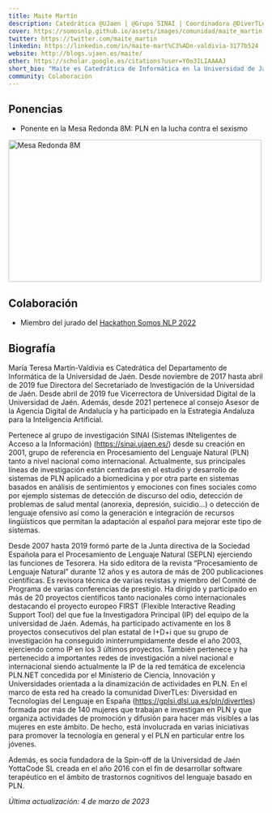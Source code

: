 ```yaml
---
title: Maite Martín
description: Catedrática @UJaen | @Grupo SINAI | Coordinadora @DiverTLes
cover: https://somosnlp.github.io/assets/images/comunidad/maite_martin.png
twitter: https://twitter.com/maite_martin
linkedin: https://linkedin.com/in/maite-mart%C3%ADn-valdivia-3177b524
website: http://blogs.ujaen.es/maite/
other: https://scholar.google.es/citations?user=Y0o3ILIAAAAJ 
short_bio: "Maite es Catedrática de Informática en la Universidad de Jaén e Investigadora en Tecnologías del Lenguaje del grupo de Sistemas Inteligentes de Acceso a la Información (SINAI). Además, es la coordinadora de la comunidad DiverTLes: Diversidad en Tecnologías del Lenguaje en España impulsada desde la Red Temática de Excelencia PLNnet para visibilizar y fomentar la investigación de la mujer en PLN."
community: Colaboración
---
```


## Ponencias

- Ponente en la Mesa Redonda 8M: PLN en la lucha contra el sexismo

<a href="https://www.youtube.com/watch?v=5fOiLWXQ78c&list=PLTA-KAy8nxaCGGYz5CWiLZNzc31ilPDyI"
    target="_blank">
    <img alt="Mesa Redonda 8M" width="500" height="280"
        src="https://somosnlp.github.io/assets/images/eventos/230309_mesa_redonda_8m.jpg" />
</a>

## Colaboración

- Miembro del jurado del [Hackathon Somos NLP 2022](https://somosnlp.org/blog/hackathon-2022)


## Biografía

María Teresa Martín-Valdivia es Catedrática del Departamento de Informática de la Universidad de Jaén. Desde noviembre de 2017 hasta abril de 2019 fue Directora del Secretariado de Investigación de la Universidad de Jaén. Desde abril de 2019 fue Vicerrectora de Universidad Digital de la Universidad de Jaén. Además, desde 2021 pertenece al consejo Asesor de la Agencia Digital de Andalucía y ha participado en la Estrategia Andaluza para la Inteligencia Artificial.

Pertenece al grupo de investigación SINAI (Sistemas INteligentes de Acceso a la Información) (https://sinai.ujaen.es/) desde su creación en 2001, grupo de referencia en Procesamiento del Lenguaje Natural (PLN) tanto a nivel nacional como internacional. Actualmente, sus principales líneas de investigación están centradas en el estudio y desarrollo de sistemas de PLN aplicado a biomedicina y por otra parte en sistemas basados en análisis de sentimientos y emociones con fines sociales como por ejemplo sistemas de detección de discurso del odio, detección de problemas de salud mental (anorexia, depresión, suicidio…) o detección de lenguaje ofensivo así como la generación e integración de recursos lingüísticos que permitan la adaptación al español para mejorar este tipo de sistemas. 

Desde 2007 hasta 2019 formó parte de la Junta directiva de la Sociedad Española para el Procesamiento de Lenguaje Natural (SEPLN) ejerciendo las funciones de Tesorera. Ha sido editora de la revista “Procesamiento de Lenguaje Natural” durante 12 años y es autora de más de 200 publicaciones científicas. Es revisora técnica de varias revistas y miembro del Comité de Programa de varias conferencias de prestigio. Ha dirigido y participado en más de 20 proyectos científicos tanto nacionales como internacionales destacando el proyecto europeo FIRST (Flexible Interactive Reading Support Tool) del que fue la Investigadora Principal (IP) del equipo de la universidad de Jaén. Además, ha participado activamente en los 8 proyectos consecutivos del plan estatal de I+D+i que su grupo de investigación ha conseguido ininterrumpidamente desde el año 2003, ejerciendo como IP en los 3 últimos proyectos. También pertenece y ha pertenecido a importantes redes de investigación a nivel nacional e internacional siendo actualmente la IP de la red temática de excelencia PLN.NET concedida por el Ministerio de Ciencia, Innovación y Universidades orientada a la dinamización de actividades en PLN. En el marco de esta red ha creado la comunidad DiverTLes: Diversidad en Tecnologías del Lenguaje en España (https://gplsi.dlsi.ua.es/pln/divertles) formada por más de 140 mujeres que trabajan e investigan en PLN y que organiza actividades de promoción y difusión para hacer más visibles a las mujeres en este ámbito. De hecho, está involucrada en varias iniciativas para promover la tecnología en general y el PLN en particular entre los jóvenes.

Además, es socia fundadora de la Spin-off de la Universidad de Jaén YottaCode SL creada en el año 2016 con el fin de desarrollar software terapéutico en el ámbito de trastornos cognitivos del lenguaje basado en PLN.

*Última actualización: 4 de marzo de 2023*
